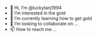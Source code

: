 - 👋 Hi, I’m @luckytanj1994
- 👀 I’m interested in the gold
- 🌱 I’m currently learning how to get gold
- 💞️ I’m looking to collaborate on ...
- 📫 How to reach me ...

<!---
luckytanj1994/luckytanj1994 is a ✨ special ✨ repository because its `README.md` (this file) appears on your GitHub profile.
You can click the Preview link to take a look at your changes.
--->
